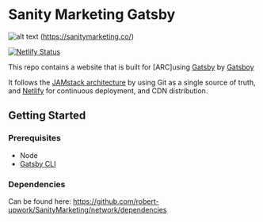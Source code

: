 # Sanity Marketing Gatsby
![alt text](https://github.com/robert-upwork/SanityMarketing/blob/master/src/images/Screenshot_2020-10-14%Home.jpg?raw=true)
(https://sanitymarketing.co/)

[![Netlify Status](https://api.netlify.com/api/v1/badges/cf1000b7-d0d1-4bb0-a140-f23014a23a5f/deploy-status)](https://app.netlify.com/sites/sanity-marketing/deploys)

This repo contains a website that is built for [ARC]using [Gatsby](https://www.gatsbyjs.org/) by [Gatsboy](https://gatsboy.com)


It follows the [JAMstack architecture](https://jamstack.org) by using Git as a single source of truth, and [Netlify](netlify.com) for continuous deployment, and CDN distribution.

## Getting Started

### Prerequisites

* Node
* [Gatsby CLI](https://www.gatsbyjs.org/docs/)

### Dependencies
Can be found here: https://github.com/robert-upwork/SanityMarketing/network/dependencies

<br><br>